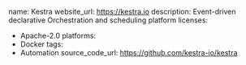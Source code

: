 name: Kestra
website_url: https://kestra.io
description: Event-driven declarative Orchestration and scheduling platform 
licenses:
  - Apache-2.0
platforms:
  - Docker
tags:
  - Automation
source_code_url: https://github.com/kestra-io/kestra
